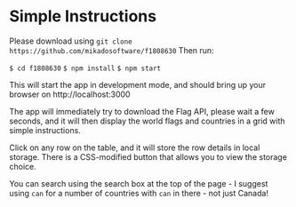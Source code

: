 # Simple Instructions

Please download using `git clone https://github.com/mikadosoftware/f1808630`
Then run:

`$ cd f1808630`
`$ npm install`
`$ npm start`

This will start the app in development mode, and should bring up your browser 
on http://localhost:3000

The app will immediately try to download the Flag API, please wait a few
seconds, and it will then display the world flags and countries in a grid with
simple instructions.

Click on any row on the table, and it will store the row details in local
storage. There is a CSS-modified button that allows you to view the storage
choice.

You can search using the search box at the top of the page - I suggest using
`can` for a number of countries with `can` in there - not just Canada!
